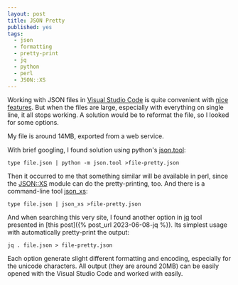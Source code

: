 ```yaml
---
layout: post
title: JSON Pretty
published: yes
tags:
  - json
  - formatting
  - pretty-print
  - jq
  - python
  - perl
  - JSON::XS
---
```

Working with JSON files in [Visual Studio Code][1] is quite convenient with [nice features][2]. But when the files are large, especially with everything on single line, it all stops working. A solution would be to reformat the file, so I looked for some options.

My file is around 14MB, exported from a web service.

With brief googling, I found solution using python's [json.tool][3]:

```
type file.json | python -m json.tool >file-pretty.json
```

Then it occurred to me that something similar will be available in perl, since the [JSON::XS][4] module can do the pretty-printing, too. And there is a command-line tool [json_xs][5]:

```
type file.json | json_xs >file-pretty.json
```

And when searching this very site, I found another option in [jq][6] tool presented in [this post]({% post_url 2023-06-08-jq %}). Its simplest usage with automatically pretty-print the output:

```
jq . file.json > file-pretty.json
```

Each option generate slight different formatting and encoding, especially for the unicode characters. All output (they are around 20MB) can be easily opened with the Visual Studio Code and worked with easily.

[1]: https://code.visualstudio.com/
[2]: https://code.visualstudio.com/docs/languages/json
[3]: https://docs.python.org/3/library/json.html#module-json.tool
[4]: https://metacpan.org/pod/JSON::XS
[5]: https://metacpan.org/pod/json_xs
[6]: https://jqlang.github.io/jq/manual/
